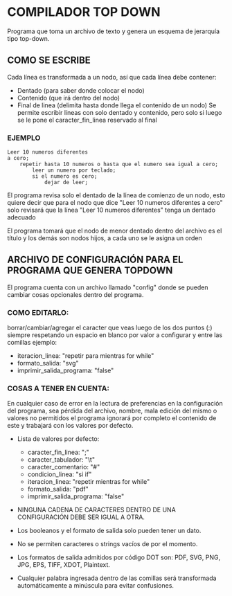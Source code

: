# COMPILADOR TOP DOWN
Programa que toma un archivo de texto y genera un esquema de jerarquía tipo
top-down.

## COMO SE ESCRIBE
Cada línea es transformada a un nodo, así que cada línea debe contener:
- Dentado (para saber donde colocar el nodo)
- Contenido (que irá dentro del nodo)
- Final de linea (delimita hasta donde llega el contenido de un nodo)
Se permite escribir líneas con solo dentado y contenido, pero solo si luego se le pone el caracter_fin_linea reservado al final

### EJEMPLO
	Leer 10 numeros diferentes
 	a cero;
 		repetir hasta 10 numeros o hasta que el numero sea igual a cero;
   			leer un numero por teclado;
			si el numero es cero;
	 			dejar de leer;
El programa revisa solo el dentado de la línea de comienzo de un nodo, esto quiere decir que para el nodo que dice "Leer 10 numeros diferentes a cero"
solo revisará que la línea "Leer 10 numeros diferentes" tenga un dentado adecuado

El programa tomará que el nodo de menor dentado dentro del archivo es el título y los demás son nodos hijos, a cada uno se le asigna un orden
	 			
## ARCHIVO DE CONFIGURACIÓN PARA EL PROGRAMA QUE GENERA TOPDOWN
El programa cuenta con un archivo llamado "config" donde se pueden cambiar cosas opcionales dentro del programa.

### COMO EDITARLO:
 borrar/cambiar/agregar el caracter que veas luego de los dos puntos (:)
 siempre respetando un espacio en blanco por valor a configurar y entre las comillas
 	ejemplo:
  - iteracion_linea: "repetir para mientras for while"
  - formato_salida: "svg"
  - imprimir_salida_programa: "false"

### COSAS A TENER EN CUENTA:

 En cualquier caso de error en la lectura de preferencias en la configuración del programa,
sea pérdida del archivo, nombre, mala edición del mismo o valores no permitidos
 el programa ignorará por completo el contenido de este y trabajará con los valores por defecto.
 
 - Lista de valores por defecto:
   	- caracter_fin_linea: ";"
   	- caracter_tabulador: "\t"
   	- caracter_comentario: "#"
   	- condicion_linea: "si if"
   	- iteracion_linea: "repetir mientras for while"
   	- formato_salida: "pdf"
   	- imprimir_salida_programa: "false"
- NINGUNA CADENA DE CARACTERES DENTRO DE UNA CONFIGURACIÓN DEBE SER IGUAL A OTRA.
  
- Los booleanos y el formato de salida solo pueden tener un dato.
  
- No se permiten caracteres o strings vacíos de por el momento.
  
- Los formatos de salida admitidos por código DOT son: PDF, SVG, PNG, JPG, EPS, TIFF, XDOT, Plaintext.

- Cualquier palabra ingresada dentro de las comillas será transformada automáticamente a minúscula para evitar confusiones.
